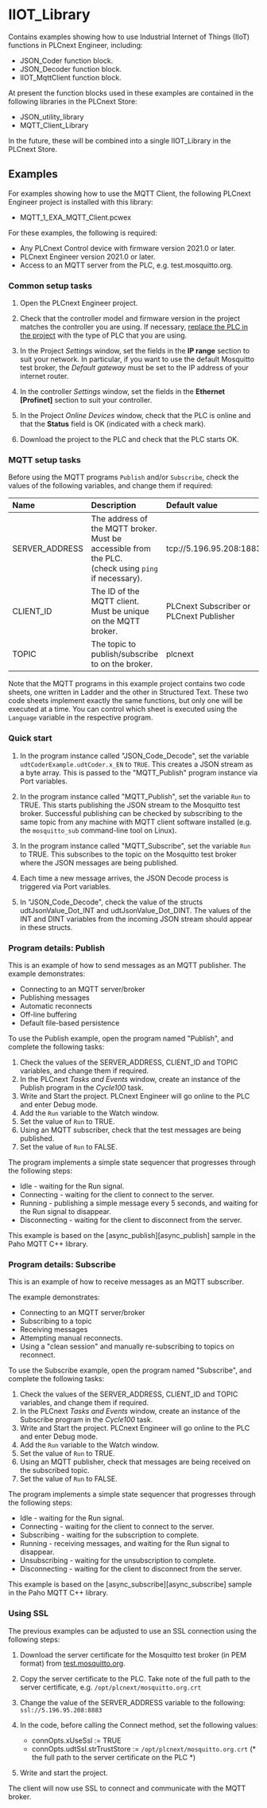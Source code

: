 # IIOT_Library

Contains examples showing how to use Industrial Internet of Things (IIoT) functions in PLCnext Engineer, including:

- JSON_Coder function block.
- JSON_Decoder function block.
- IIOT_MqttClient function block.

At present the function blocks used in these examples are contained in the following libraries in the PLCnext Store:

- JSON_utility_library
- MQTT_Client_Library

In the future, these will be combined into a single IIOT_Library in the PLCnext Store.

## Examples

For examples showing how to use the MQTT Client, the following PLCnext Engineer project is installed with this library:

   * MQTT_1_EXA_MQTT_Client.pcwex

For these examples, the following is required:

   * Any PLCnext Control device with firmware version 2021.0 or later.
   * PLCnext Engineer version 2021.0 or later.
   * Access to an MQTT server from the PLC, e.g. test.mosquitto.org.

### Common setup tasks

1. Open the PLCnext Engineer project.

1. Check that the controller model and firmware version in the project matches the controller you are using. If necessary, [replace the PLC in the project](https://www.plcnext.help/te/About/#replacing_a_plc) with the type of PLC that you are using.

1. In the Project *Settings* window, set the fields in the **IP range** section to suit your network. In particular, if you want to use the default Mosquitto test broker, the *Default gateway* must be set to the IP address of your internet router.

1. In the controller *Settings* window, set the fields in the **Ethernet [Profinet]** section to suit your controller.

1. In the Project *Online Devices* window, check that the PLC is online and that the **Status** field is OK (indicated with a check mark).

1. Download the project to the PLC and check that the PLC starts OK.

### MQTT setup tasks

Before using the MQTT programs `Publish` and/or `Subscribe`, check the values of the following variables, and change them if required:

   | Name           | Description                                                                                                 | Default value                               |
   |:---------------|:------------------------------------------------------------------------------------------------------------|:--------------------------------------------|
   | SERVER_ADDRESS | The address of the MQTT broker.<br/>Must be accessible from the PLC.<br/>(check using `ping` if necessary). | tcp://5.196.95.208:1883               |
   | CLIENT_ID      | The ID of the MQTT client.<br/>Must be unique on the MQTT broker.                                           | PLCnext Subscriber or<br/>PLCnext Publisher |
   | TOPIC          | The topic to publish/subscribe to on the broker.                                                            | plcnext                                     |

Note that the MQTT programs in this example project contains two code sheets, one written in Ladder and the other in Structured Text. 
These two code sheets implement exactly the same functions, but only one will be executed at a time. 
You can control which sheet is executed using the `Language` variable in the respective program.


### Quick start

1. In the program instance called "JSON_Code_Decode", set the variable `udtCoderExample.udtCoder.x_EN` to `TRUE`. This creates a JSON stream as a byte array. This is passed to the "MQTT_Publish" program instance via Port variables.

1. In the program instance called "MQTT_Publish", set the variable `Run` to TRUE. This starts publishing the JSON stream to the Mosquitto test broker. Successful publishing can be checked by subscribing to the same topic from any machine with MQTT client software installed (e.g. the `mosquitto_sub` command-line tool on Linux).

1. In the program instance called "MQTT_Subscribe", set the variable `Run` to TRUE. This subscribes to the topic on the Mosquitto test broker where the JSON messages are being published.

1. Each time a new message arrives, the JSON Decode process is triggered via Port variables.

1. In "JSON_Code_Decode", check the value of the structs udtJsonValue_Dot_INT and udtJsonValue_Dot_DINT. The values of the INT and DINT variables from the incoming JSON stream should appear in these structs.

### Program details: Publish

This is an example of how to send messages as an MQTT publisher. The example demonstrates:

   * Connecting to an MQTT server/broker
   * Publishing messages
   * Automatic reconnects
   * Off-line buffering
   * Default file-based persistence

To use the Publish example, open the program named "Publish", and complete the following tasks:

1. Check the values of the SERVER_ADDRESS, CLIENT_ID and TOPIC variables, and change them if required.
1. In the PLCnext *Tasks and Events* window, create an instance of the Publish program in the *Cycle100* task.
1. Write and Start the project. PLCnext Engineer will go online to the PLC and enter Debug mode.
1. Add the `Run` variable to the Watch window.
1. Set the value of `Run` to TRUE.
1. Using an MQTT subscriber, check that the test messages are being published.
1. Set the value of `Run` to FALSE.

The program implements a simple state sequencer that progresses through the following steps:

   * Idle - waiting for the Run signal.
   * Connecting - waiting for the client to connect to the server.
   * Running - publishing a simple message every 5 seconds, and waiting for the Run signal to disappear.
   * Disconnecting - waiting for the client to disconnect from the server.

This example is based on the [async_publish][async_publish] sample in the Paho MQTT C++ library.

### Program details: Subscribe

This is an example of how to receive messages as an MQTT subscriber.

The example demonstrates:

   * Connecting to an MQTT server/broker
   * Subscribing to a topic
   * Receiving messages
   * Attempting manual reconnects.
   * Using a "clean session" and manually re-subscribing to topics on reconnect.

To use the Subscribe example, open the program named "Subscribe", and complete the following tasks:

1. Check the values of the SERVER_ADDRESS, CLIENT_ID and TOPIC variables, and change them if required.
1. In the PLCnext *Tasks and Events* window, create an instance of the Subscribe program in the *Cycle100* task.
1. Write and Start the project. PLCnext Engineer will go online to the PLC and enter Debug mode.
1. Add the `Run` variable to the Watch window.
1. Set the value of `Run` to TRUE.
1. Using an MQTT publisher, check that messages are being received on the subscribed topic.
1. Set the value of `Run` to FALSE.

The program implements a simple state sequencer that progresses through the following steps:

   * Idle - waiting for the Run signal.
   * Connecting - waiting for the client to connect to the server.
   * Subscribing - waiting for the subscription to complete.
   * Running - receiving messages, and waiting for the Run signal to disappear.
   * Unsubscribing - waiting for the unsubscription to complete.
   * Disconnecting - waiting for the client to disconnect from the server.

This example is based on the [async_subscribe][async_subscribe] sample in the Paho MQTT C++ library.

### Using SSL

The previous examples can be adjusted to use an SSL connection using the following steps:

1. Download the server certificate for the Mosquitto test broker (in PEM format) from [test.mosquitto.org](https://test.mosquitto.org/).

1. Copy the server certificate to the PLC. Take note of the full path to the server certificate, e.g. `/opt/plcnext/mosquitto.org.crt`

1. Change the value of the SERVER_ADDRESS variable to the following: `ssl://5.196.95.208:8883`

1. In the code, before calling the Connect method, set the following values:
   * connOpts.xUseSsl := TRUE
   * connOpts.udtSsl.strTrustStore := `/opt/plcnext/mosquitto.org.crt` (* the full path to the server certificate on the PLC *)

1. Write and start the project.

The client will now use SSL to connect and communicate with the MQTT broker.
